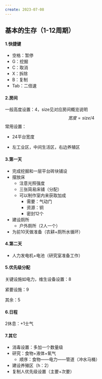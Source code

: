 ```yaml
---
create: 2023-07-08
---
```

## 基本的生存（1-12周期）

#### 1.快捷键

* 空格：暂停
* G：挖掘
* C：取消
* X：拆除
* B：复制
* Tab：二倍速

#### 2.房间

一般高度设置：4，size见对应房间概览说明
$$
宽度 = size / 4
$$
常用设置：

* 24平台宽度

* 左工业区，中间生活区，右边养殖区

#### 3.第一天

* 完成挖掘和一层平台砖块铺设
* 摆放床
	* 注意光照强度
	* 三张简易床铺（分配）
	* 可以制作室内来获取加成
		* 需要：气动门
		* 资源：铜
		* 密封12个
* 建设厕所
	* 户外厕所（2人一个）
* 为前10天做准备（农耕+厕所水循环）

#### 4.第二天

* 人力发电机+电池（研究室准备工作）

#### 5.优先级分配

关键设施如电力，维生设备设置：8

紧要设施：9

其余：5

#### 6.日程

2休息：+1士气

#### 7.其它

* 消毒设置：多加一个数量级
* 研究：食物+液体+氧气
	* 顺序：食物——电力——管道（冲水马桶）
* 建设养殖区（h：2）
* 复制人优先级设置（主要+次要）